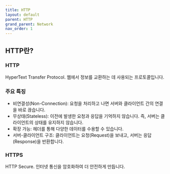 ```yaml
---
title: HTTP
layout: default
parent: HTTP
grand_parent: Network
nav_order: 1
---
```


## HTTP란?
### HTTP
HyperText Transfer Protocol. 웹에서 정보를 교환하는 데 사용되는 프로토콜입니다.<br/>

### 주요 특징
- 비연결성(Non-Connection): 요청을 처리하고 나면 서버와 클라이언트 간의 연결을 바로 끊습니다.<br/>
- 무상태(Stateless): 이전에 발생한 요청과 응답을 기억하지 않습니다. 즉, 서버는 클라이언트의 상태를 유지하지 않습니다.<br/>
- 확장 가능: 헤더를 통해 다양한 데이터를 수용할 수 있습니다.<br/>
- 서버-클라이언트 구조: 클라이언트는 요청(Request)을 보내고, 서버는 응답(Response)을 반환합니다.<br/>

### HTTPS
HTTP Secure. 인터넷 통신을 암호화하여 더 안전하게 만듭니다.<br/>

